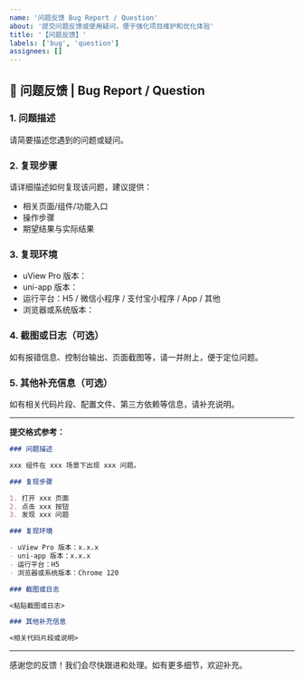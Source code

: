 ```yaml
---
name: '问题反馈 Bug Report / Question'
about: '提交问题反馈或使用疑问，便于强化项目维护和优化体验'
title: '【问题反馈】'
labels: ['bug', 'question']
assignees: []
---
```


## 🐛 问题反馈 | Bug Report / Question

### 1. 问题描述

请简要描述您遇到的问题或疑问。

### 2. 复现步骤

请详细描述如何复现该问题，建议提供：

- 相关页面/组件/功能入口
- 操作步骤
- 期望结果与实际结果

### 3. 复现环境

- uView Pro 版本：
- uni-app 版本：
- 运行平台：H5 / 微信小程序 / 支付宝小程序 / App / 其他
- 浏览器或系统版本：

### 4. 截图或日志（可选）

如有报错信息、控制台输出、页面截图等，请一并附上，便于定位问题。

### 5. 其他补充信息（可选）

如有相关代码片段、配置文件、第三方依赖等信息，请补充说明。

---

**提交格式参考：**

```markdown
### 问题描述

xxx 组件在 xxx 场景下出现 xxx 问题。

### 复现步骤

1. 打开 xxx 页面
2. 点击 xxx 按钮
3. 发现 xxx 问题

### 复现环境

- uView Pro 版本：x.x.x
- uni-app 版本：x.x.x
- 运行平台：H5
- 浏览器或系统版本：Chrome 120

### 截图或日志

<粘贴截图或日志>

### 其他补充信息

<相关代码片段或说明>
```

---

感谢您的反馈！我们会尽快跟进和处理。如有更多细节，欢迎补充。
